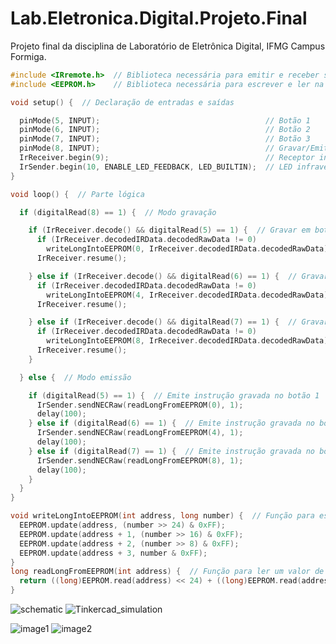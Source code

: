 # Lab.Eletronica.Digital.Projeto.Final
Projeto final da disciplina de Laboratório de Eletrônica Digital, IFMG Campus Formiga.

```c++
#include <IRremote.h>  // Biblioteca necessária para emitir e receber sinais utilizando infravermelho
#include <EEPROM.h>    // Biblioteca necessária para escrever e ler na memória do arduino

void setup() {  // Declaração de entradas e saídas

  pinMode(5, INPUT);                                     // Botão 1
  pinMode(6, INPUT);                                     // Botão 2
  pinMode(7, INPUT);                                     // Botão 3
  pinMode(8, INPUT);                                     // Gravar/Emitir
  IrReceiver.begin(9);                                   // Receptor infravermelho
  IrSender.begin(10, ENABLE_LED_FEEDBACK, LED_BUILTIN);  // LED infravermelho
}

void loop() {  // Parte lógica

  if (digitalRead(8) == 1) {  // Modo gravação

    if (IrReceiver.decode() && digitalRead(5) == 1) {  // Gravar em botão 1
      if (IrReceiver.decodedIRData.decodedRawData != 0)
        writeLongIntoEEPROM(0, IrReceiver.decodedIRData.decodedRawData);
      IrReceiver.resume();

    } else if (IrReceiver.decode() && digitalRead(6) == 1) {  // Gravar em botão 2
      if (IrReceiver.decodedIRData.decodedRawData != 0)
        writeLongIntoEEPROM(4, IrReceiver.decodedIRData.decodedRawData);
      IrReceiver.resume();

    } else if (IrReceiver.decode() && digitalRead(7) == 1) {  // Gravar em botão 3
      if (IrReceiver.decodedIRData.decodedRawData != 0)
        writeLongIntoEEPROM(8, IrReceiver.decodedIRData.decodedRawData);
      IrReceiver.resume();
    }

  } else {  // Modo emissão

    if (digitalRead(5) == 1) {  // Emite instrução gravada no botão 1
      IrSender.sendNECRaw(readLongFromEEPROM(0), 1);
      delay(100);
    } else if (digitalRead(6) == 1) {  // Emite instrução gravada no botão 2
      IrSender.sendNECRaw(readLongFromEEPROM(4), 1);
      delay(100);
    } else if (digitalRead(7) == 1) {  // Emite instrução gravada no botão 3
      IrSender.sendNECRaw(readLongFromEEPROM(8), 1);
      delay(100);
    }
  }
}

void writeLongIntoEEPROM(int address, long number) {  // Função para escrever um valor de 4 bytes na memória do Arduino.
  EEPROM.update(address, (number >> 24) & 0xFF);
  EEPROM.update(address + 1, (number >> 16) & 0xFF);
  EEPROM.update(address + 2, (number >> 8) & 0xFF);
  EEPROM.update(address + 3, number & 0xFF);
}
long readLongFromEEPROM(int address) {  // Função para ler um valor de 4 bytes na memória do Arduino.
  return ((long)EEPROM.read(address) << 24) + ((long)EEPROM.read(address + 1) << 16) + ((long)EEPROM.read(address + 2) << 8) + (long)EEPROM.read(address + 3);
}
```

![schematic](https://github.com/RafaelCostaBiten/Lab.Eletronica.Digital.Projeto.Final/blob/764df4915ce48923a80ccaa916a6af9400c3a5d4/schematic.jpg)
![Tinkercad_simulation](https://github.com/RafaelCostaBiten/Lab.Eletronica.Digital.Projeto.Final/blob/7d109b2425f56224447e1d4071a5c75f44872f60/Tikercad_simulation.png)

![image1](https://github.com/RafaelCostaBiten/Lab.Eletronica.Digital.Projeto.Final/blob/764df4915ce48923a80ccaa916a6af9400c3a5d4/image1.jpg)
![image2](https://github.com/RafaelCostaBiten/Lab.Eletronica.Digital.Projeto.Final/blob/764df4915ce48923a80ccaa916a6af9400c3a5d4/image2.jpg)


